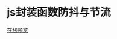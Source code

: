 # js封装函数防抖与节流  

[在线预览](http://htmlpreview.github.io/?https://github.com/fog3211/blog_demo/blob/branch5/index.html)  

